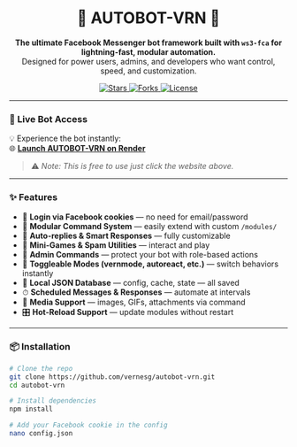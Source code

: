 <h1 align="center">🦅 AUTOBOT-VRN 🦅</h1>
<p align="center">
  <b>The ultimate Facebook Messenger bot framework built with <code>ws3-fca</code> for lightning-fast, modular automation.</b><br/>
  Designed for power users, admins, and developers who want control, speed, and customization.
</p>

<p align="center">
  <a href="https://github.com/vernesg/autobot-vrn/stargazers">
    <img src="https://img.shields.io/github/stars/vernesg/autobot-vrn?style=for-the-badge" alt="Stars">
  </a>
  <a href="https://github.com/vernesg/autobot-vrn/fork">
    <img src="https://img.shields.io/github/forks/vernesg/autobot-vrn?style=for-the-badge" alt="Forks">
  </a>
  <a href="https://github.com/vernesg/autobot-vrn/blob/main/LICENSE">
    <img src="https://img.shields.io/github/license/vernesg/autobot-vrn?style=for-the-badge" alt="License">
  </a>
</p>

---

### 🚀 Live Bot Access

💡 Experience the bot instantly:  
🌐 **[Launch AUTOBOT-VRN on Render](https://vernesg-auto-bot.onrender.com/)**

> ⚠️ *Note: This is free to use just click the website above.*

---

### ✨ Features

- 🔐 **Login via Facebook cookies** — no need for email/password
- 🧩 **Modular Command System** — easily extend with custom `/modules/`
- 🧠 **Auto-replies & Smart Responses** — fully customizable
- 🎲 **Mini-Games & Spam Utilities** — interact and play
- 👑 **Admin Commands** — protect your bot with role-based actions
- 🧬 **Toggleable Modes (vernmode, autoreact, etc.)** — switch behaviors instantly
- 🧾 **Local JSON Database** — config, cache, state — all saved
- ⏱ **Scheduled Messages & Responses** — automate at intervals
- 📎 **Media Support** — images, GIFs, attachments via command
- 🎛 **Hot-Reload Support** — update modules without restart

---

### 📦 Installation

```bash
# Clone the repo
git clone https://github.com/vernesg/autobot-vrn.git
cd autobot-vrn

# Install dependencies
npm install

# Add your Facebook cookie in the config
nano config.json
